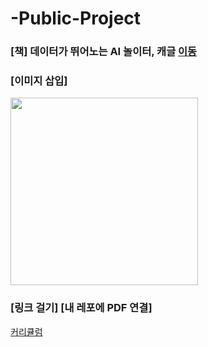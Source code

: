 # -Public-Project

### [책] 데이터가 뛰어노는 AI 놀이터, 캐글 [이동](http://www.naver.com)


### [이미지 삽입]
<img src = "https://blogfiles.pstatic.net/MjAyMzExMThfMTgx/MDAxNzAwMjk2ODI3MjY2.3qREHw8jHWwEjVGKKS7QtkOJKZyYC-BOKBITQKakmeYg.vT-fFp4qOkdVt5eRlmgIQ8vtpkOasPguoZl_DexvmyQg.JPEG.ohhappydiana/20231110-4.jpeg" width="300" height="300">


### [링크 걸기] [내 레포에 PDF 연결]
[커리큘럼](./OT.pdf)
